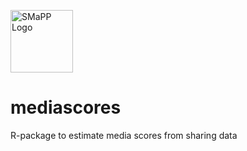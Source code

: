[<img src="https://i2.wp.com/smappnyu.org/wp-content/uploads/2018/11/FINAL_SMAPP-02-1.png" width=100 alt="SMaPP Logo"/>](https://smappnyu.org)

# mediascores
R-package to estimate media scores from sharing data
